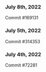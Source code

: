 ### July 8th, 2022

Commit #169131

### July 5th, 2022

Commit #314353


### July 4th, 2022

Commit #72281
